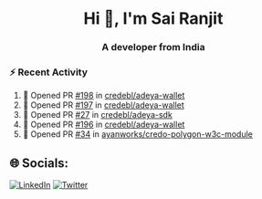 <h1 align="center">Hi 👋, I'm Sai Ranjit</h1>
<h3 align="center">A developer from India</h3>

### :zap: Recent Activity

<!--START_SECTION:activity-->
1. 💪 Opened PR [#198](https://github.com/credebl/adeya-wallet/pull/198) in [credebl/adeya-wallet](https://github.com/credebl/adeya-wallet)
2. 💪 Opened PR [#197](https://github.com/credebl/adeya-wallet/pull/197) in [credebl/adeya-wallet](https://github.com/credebl/adeya-wallet)
3. 💪 Opened PR [#27](https://github.com/credebl/adeya-sdk/pull/27) in [credebl/adeya-sdk](https://github.com/credebl/adeya-sdk)
4. 💪 Opened PR [#196](https://github.com/credebl/adeya-wallet/pull/196) in [credebl/adeya-wallet](https://github.com/credebl/adeya-wallet)
5. 💪 Opened PR [#34](https://github.com/ayanworks/credo-polygon-w3c-module/pull/34) in [ayanworks/credo-polygon-w3c-module](https://github.com/ayanworks/credo-polygon-w3c-module)
<!--END_SECTION:activity-->

## 🌐 Socials:
[![LinkedIn](https://img.shields.io/badge/LinkedIn-%230077B5.svg?logo=linkedin&logoColor=white)](https://linkedin.com/in/sairanjit) [![Twitter](https://img.shields.io/badge/Twitter-%231DA1F2.svg?logo=Twitter&logoColor=white)](https://twitter.com/sairanjit_) 
